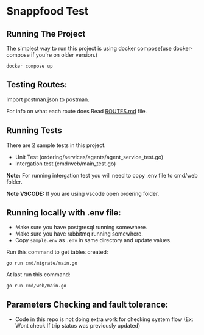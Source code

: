 # Snappfood Test
## Running The Project
The simplest way to run this project is using docker compose(use docker-compose if you're on older version.)
    
    docker compose up

## Testing Routes:
Import postman.json to postman.

For info on what each route does Read [ROUTES.md](./ROUTES.md) file.

## Running Tests
There are 2 sample tests in this project.
- Unit Test (ordering/services/agents/agent_service_test.go)
- Intergation test (cmd/web/main_test.go)

**Note:** For running intergation test you will need to copy .env file to cmd/web folder.

**Note VSCODE:** If you are using vscode open ordering folder.

## Running locally with .env file:
- Make sure you have postgresql running somewhere.
- Make sure you have rabbitmq running somewhere.
- Copy `sample.env` as `.env` in same directory and update values.

Run this command to get tables created:

    go run cmd/migrate/main.go

At last run this command:

    go run cmd/web/main.go


## Parameters Checking and fault tolerance:
- Code in this repo is not doing extra work for checking system flow (Ex: Wont check If trip status was previously updated)
